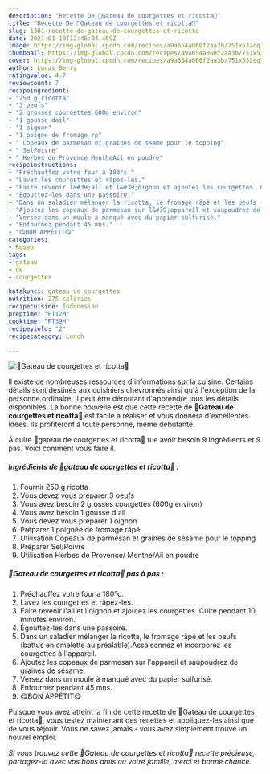 ```yaml
---
description: "Recette De 💚Gateau de courgettes et ricotta💚"
title: "Recette De 💚Gateau de courgettes et ricotta💚"
slug: 1381-recette-de-gateau-de-courgettes-et-ricotta
date: 2021-01-10T12:46:04.469Z
image: https://img-global.cpcdn.com/recipes/a9a654a060f2aa3b/751x532cq70/💚gateau-de-courgettes-et-ricotta💚-photo-principale-de-la-recette.jpg
thumbnail: https://img-global.cpcdn.com/recipes/a9a654a060f2aa3b/751x532cq70/💚gateau-de-courgettes-et-ricotta💚-photo-principale-de-la-recette.jpg
cover: https://img-global.cpcdn.com/recipes/a9a654a060f2aa3b/751x532cq70/💚gateau-de-courgettes-et-ricotta💚-photo-principale-de-la-recette.jpg
author: Lucas Berry
ratingvalue: 4.7
reviewcount: 7
recipeingredient:
- "250 g ricotta"
- "3 oeufs"
- "2 grosses courgettes 600g environ"
- "1 gousse dail"
- "1 oignon"
- "1 poigne de fromage rp"
- " Copeaux de parmesan et graines de ssame pour le topping"
- " SelPoivre"
- " Herbes de Provence MentheAil en poudre"
recipeinstructions:
- "Préchauffez votre four a 180°c."
- "Lavez les courgettes et râpez-les."
- "Faire revenir l&#39;ail et l&#39;oignon et ajoutez les courgettes. Cuire pendant 10 minutes environ."
- "Égouttez-les dans une passoire."
- "Dans un saladier mélanger la ricotta, le fromage râpé et les oeufs (battus en omelette au préalable).Assaisonnez et incorporez les courgettes à l&#39;appareil."
- "Ajoutez les copeaux de parmesan sur l&#39;appareil et saupoudrez de graines de sésame."
- "Versez dans un moule à manqué avec du papier sulfurisé."
- "Enfournez pendant 45 mns."
- "😋BON APPÉTIT😋"
categories:
- Resep
tags:
- gateau
- de
- courgettes

katakunci: gateau de courgettes 
nutrition: 275 calories
recipecuisine: Indonesian
preptime: "PT12M"
cooktime: "PT39M"
recipeyield: "2"
recipecategory: Lunch

---
```



![💚Gateau de courgettes et ricotta💚](https://img-global.cpcdn.com/recipes/a9a654a060f2aa3b/751x532cq70/💚gateau-de-courgettes-et-ricotta💚-photo-principale-de-la-recette.jpg)

Il existe de nombreuses ressources d'informations sur la cuisine. Certains détails sont destinés aux cuisiniers chevronnés ainsi qu'à l'exception de la personne ordinaire. Il peut être déroutant d'apprendre tous les détails disponibles. La bonne nouvelle est que cette recette de <strong> 💚Gateau de courgettes et ricotta💚 </strong> est facile à réaliser et vous donnera d'excellentes idées. Ils profiteront à toute personne, même débutante.

<!--inarticleads1-->

À cuire 💚gateau de courgettes et ricotta💚 tue avoir besoin 9 Ingrédients et 9 pas. Voici comment vous faire il.

##### Ingrédients de 💚gateau de courgettes et ricotta💚 :

1. Fournir 250 g ricotta
1. Vous devez vous préparer 3 oeufs
1. Vous avez besoin 2 grosses courgettes (600g environ)
1. Vous avez besoin 1 gousse d&#39;ail
1. Vous devez vous préparer 1 oignon
1. Préparer 1 poignée de fromage râpé
1. Utilisation  Copeaux de parmesan et graines de sésame pour le topping
1. Préparer  Sel/Poivre
1. Utilisation  Herbes de Provence/ Menthe/Ail en poudre




<!--inarticleads2-->

##### 💚Gateau de courgettes et ricotta💚 pas à pas :

1. Préchauffez votre four a 180°c.
1. Lavez les courgettes et râpez-les.
1. Faire revenir l&#39;ail et l&#39;oignon et ajoutez les courgettes. Cuire pendant 10 minutes environ.
1. Égouttez-les dans une passoire.
1. Dans un saladier mélanger la ricotta, le fromage râpé et les oeufs (battus en omelette au préalable).Assaisonnez et incorporez les courgettes à l&#39;appareil.
1. Ajoutez les copeaux de parmesan sur l&#39;appareil et saupoudrez de graines de sésame.
1. Versez dans un moule à manqué avec du papier sulfurisé.
1. Enfournez pendant 45 mns.
1. 😋BON APPÉTIT😋




<!--inarticleads1-->

<p>
Puisque vous avez atteint la fin de cette recette de 💚Gateau de courgettes et ricotta💚, vous testez maintenant des recettes et appliquez-les ainsi que de vous réjouir. Vous ne savez jamais - vous avez simplement trouvé un nouvel emploi.
</p>

<p>
<i>Si vous trouvez cette 💚Gateau de courgettes et ricotta💚 recette précieuse, partagez-la avec vos bons amis ou votre famille, merci et bonne chance.</i>
</p>
